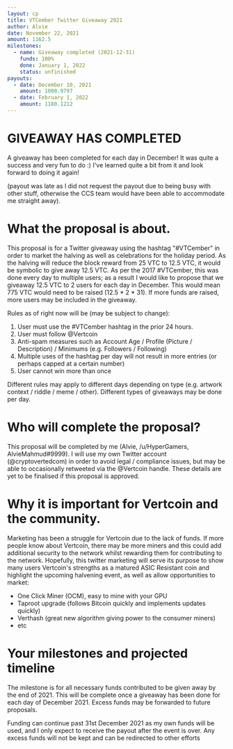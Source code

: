 ```yaml
---
layout: cp
title: VTCember Twitter Giveaway 2021
author: Alvie
date: November 22, 2021
amount: 1162.5
milestones:
  - name: Giveaway completed (2021-12-31)
    funds: 100%
    done: January 1, 2022
    status: unfinished
payouts:
  - date: December 10, 2021
    amount: 1000.9797
  - date: February 1, 2022
    amount: 1180.1212
---
```


# GIVEAWAY HAS COMPLETED
A giveaway has been completed for each day in December! It was quite a success and very fun to do :) I've learned quite a bit from it and look forward to doing it again!

(payout was late as I did not request the payout due to being busy with other stuff, otherwise the CCS team would have been able to accommodate me straight away).

# What the proposal is about.
This proposal is for a Twitter giveaway using the hashtag "#VTCember" in order to market the halving as well as celebrations for the holiday period.
As the halving will reduce the block reward from 25 VTC to 12.5 VTC, it would be symbolic to give away 12.5 VTC.
As per the 2017 #VTCember, this was done every day to multiple users; as a result I would like to propose that we giveaway 12.5 VTC to 2 users for each day in December.
This would mean 775 VTC would need to be raised (12.5 * 2 * 31). If more funds are raised, more users may be included in the giveaway.

Rules as of right now will be (may be subject to change):

1. User must use the #VTCember hashtag in the prior 24 hours.
1. User must follow @Vertcoin
1. Anti-spam measures such as Account Age / Profile (Picture / Description) / Minimums (e.g. Followers / Following)
1. Multiple uses of the hashtag per day will not result in more entries (or perhaps capped at a certain number)
1. User cannot win more than once

Different rules may apply to different days depending on type (e.g. artwork context / riddle / meme / other). Different types of giveaways may be done per day.

# Who will complete the proposal?
This proposal will be completed by me (Alvie, /u/HyperGamers, AlvieMahmud#9999).
I will use my own Twitter account (@cryptovertedcom) in order to avoid legal / compliance issues, but may be able to occasionally retweeted via the @Vertcoin handle.
These details are yet to be finalised if this proposal is approved.

# Why it is important for Vertcoin and the community.
Marketing has been a struggle for Vertcoin due to the lack of funds.
If more people know about Vertcoin, there may be more miners and this could add additional security to the network whilst rewarding them for contributing to the network.
Hopefully, this twitter marketing will serve its purpose to show many users Vertcoin's strengths as a matured ASIC Resistant coin and highlight the upcoming halvening event, as well as allow opportunities to market:
- One Click Miner (OCM), easy to mine with your GPU
- Taproot upgrade (follows Bitcoin quickly and implements updates quickly)
- Verthash (great new algorithm giving power to the consumer miners)
- etc

# Your milestones and projected timeline
The milestone is for all necessary funds contributed to be given away by the end of 2021. This will be complete once a giveaway has been done for each day of December 2021. Excess funds may be forwarded to future proposals.

Funding can continue past 31st December 2021 as my own funds will be used, and I only expect to receive the payout after the event is over. Any excess funds will not be kept and can be redirected to other efforts
